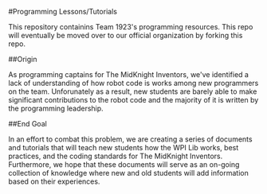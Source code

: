 #Programming Lessons/Tutorials

This repository containins Team 1923's programming resources. This repo will eventually be moved over to our official organization by forking this repo. 

##Origin

As programming captains for The MidKnight Inventors, we've identified a lack of understanding of how robot code is works among new programmers on the team. Unforunately as a result, new students are barely able to make significant contributions to the robot code and the majority of it is written by the programming leadership. 

##End Goal

In an effort to combat this problem, we are creating a series of documents and tutorials that will teach new students how the WPI Lib works, best practices, and the coding standards for The MidKnight Inventors. Furthermore, we hope that these documents will serve as an on-going collection of knowledge where new and old students will add information based on their experiences. 


